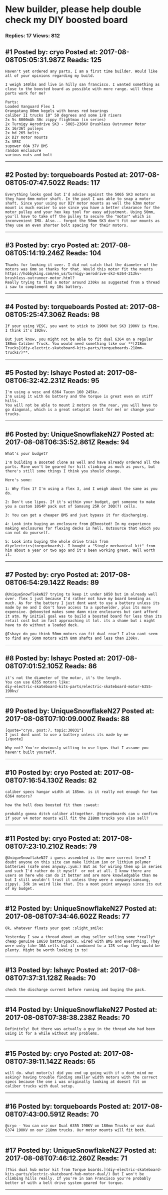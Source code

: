 # New builder, please help double check my DIY boosted board

### Replies: 17 Views: 812

## \#1 Posted by: cryo Posted at: 2017-08-08T05:05:31.987Z Reads: 125

```
Haven't yet ordered any parts, I am a first time builder. Would like all of your opinions regarding my build. 

I weigh 140lbs and live in hilly san francisco. I wanted something as close to the boosted board as possible with more range. will these parts work for me?

Parts: 
Loaded Vanguard Flex 1
Orangatang 80mm kegels with bones red bearings
caliber II trucks 10" 50 degrees and some 1/8 risers
2x 5s 8000mAh 30c zippy flightmax (in series)
2x Turnigy Aerodrive SK3 - 5065-236KV Brushless Outrunner Motor
2x 16/36t pulleys
2x hd 265 belts
2x DIY motor mounts
2x VESC
supower 60A 37V BMS
random enclosure
various nuts and bolt
```

---
## \#2 Posted by: torqueboards Posted at: 2017-08-08T05:07:47.502Z Reads: 117

```
Everything looks good but I'd advise against the 5065 SK3 motors as they have 6mm motor shaft. In the past I was able to snap a motor shaft. Since your using our DIY motor mounts as well the 63mm motor mount is much easier to use since you have a better clearance for the motor pulley and your hex key tool for easy adjustment. Using 50mm, you'll have to take off the pulley to secure the "motor" which is inconvenient IMO. Also... forgot the 50mm SK3 don't fit our mounts as they use an even shorter bolt spacing for their motors.
```

---
## \#3 Posted by: cryo Posted at: 2017-08-08T05:14:19.246Z Reads: 104

```
Thanks for looking it over. I did not catch that the diameter of the motors was 6mm so thanks for that. Would this motor fit the mounts https://hobbyking.com/en_us/turnigy-aerodrive-sk3-6364-213kv-brushless-outrunner-motor.html?
Really trying to find a motor around 230kv as suggested from a thread i saw to complement my 10s battery.
```

---
## \#4 Posted by: torqueboards Posted at: 2017-08-08T05:25:47.306Z Reads: 98

```
If your using VESC, you want to stick to 190KV but SK3 190KV is fine. I think it's 192kv.

But just know, you might not be able to fit dual 6364 on a regular 180mm Caliber Truck. You would need something like our **[218mm Trucks](diy-electric-skateboard-kits-parts/torqueboards-218mm-trucks/)**.
```

---
## \#5 Posted by: Ishayc Posted at: 2017-08-08T06:32:42.231Z Reads: 95

```
I'm using a vesc and 6364 Tacon 160 245kv.
I'm using it with 6s battery and the torque is great even on stiff hills.
You will not be able to mount 2 motors on the rear, you will have to go diagonal, which is a great setup(at least for me) or change your trucks.
```

---
## \#6 Posted by: UniqueSnowflakeN27 Posted at: 2017-08-08T06:35:52.861Z Reads: 94

```
What's your budget?

I'm building a Boosted clone as well and have already ordered all the parts. Mine won't be geared for hill climbing as much as yours, but there's still some things I think you should change. 

Here's some:

1: Why flex 1? I'm using a flex 3, and I weigh about the same as you do.

2: Don't use lipos. If it's within your budget, get someone to make you a custom 10S4P pack out of Samsung 25R or 30Q(?) cells.

3: You can get a cheaper BMS and just bypass it for discharging.

4: Look into buying an enclosure from @Eboosted! In my experience making enclosures for flexing decks is hell. Outsource that which you can not do yourself.

5: Look into buying the whole drive train from diyelectrics(torqueboards). I bought a "Single mechanical kit" from him about a year or two ago and it's been working great. Well worth it.
```

---
## \#7 Posted by: cryo Posted at: 2017-08-08T06:54:29.142Z Reads: 89

```
@UniqueSnowflakeN27 trying to keep it under $850 but im already well over. flex 1 just because I'd rather not have my board bending as much. As for the battery I just dont want to use a battery unless its made by me and I don't have access to a spotwelder, plus its more expensive. @eboosted makes some damn nice enclosures but cant afford it atm. My initial goal was to build a boosted board for less than its retail cost but im fast approaching it lol. its a shame but i might have to do without a loaded deck.

@Ishayc do you think 50mm motors can fit dual rear? I also cant seem to find any 50mm motors with 8mm shafts and less than 230kv.
```

---
## \#8 Posted by: Ishayc Posted at: 2017-08-08T07:01:52.105Z Reads: 86

```
it's not the diameter of the motor, it's the length.
You can use 6355 motors like:
diy-electric-skateboard-kits-parts/electric-skateboard-motor-6355-190kv/
```

---
## \#9 Posted by: UniqueSnowflakeN27 Posted at: 2017-08-08T07:10:09.000Z Reads: 88

```
[quote="cryo, post:7, topic:30031"]
I just dont want to use a battery unless its made by me
[/quote]

Why not? You're obviously willing to use lipos that I assume you haven't built yourself.
```

---
## \#10 Posted by: cryo Posted at: 2017-08-08T07:16:54.130Z Reads: 82

```
caliber specs hangar width at 185mm. is it really not enough for two 6364 motors? 

how the hell does boosted fit them :sweat:

probably gonna ditch caliber altogether. @torqueboards can u confirm if your v4 motor mounts will fit the 218mm trucks you also sell?
```

---
## \#11 Posted by: cryo Posted at: 2017-08-08T07:23:10.210Z Reads: 79

```
@UniqueSnowflakeN27 i guess assembled is the more correct term? I doubt anyone on this site can make lithium ion or lithium polymer batteries (safe ones anyway.:yum:) But as for wiring them up in series and such I'd rather do it myself  or not at all. I know there are users on here who can do it better and are more knowledgable than me but I still wouldn't trust it unless they were a company(samsung, zippy). Idk im weird like that. Its a moot point anyways since its out of my budget.
```

---
## \#12 Posted by: UniqueSnowflakeN27 Posted at: 2017-08-08T07:34:46.602Z Reads: 77

```
Ok, whatever floats your goat :slight_smile:

Yesterday I saw a thread about an ebay seller selling some *really* cheap genuine 18650 batterypacks, wired with BMS and everything. They were only like 10A cells but if combined to a 12S setup they would be plenty. Might be worth looking in to!
```

---
## \#13 Posted by: Ishayc Posted at: 2017-08-08T07:37:31.128Z Reads: 70

```
check the discharge current before running and buying the pack.
```

---
## \#14 Posted by: UniqueSnowflakeN27 Posted at: 2017-08-08T07:38:38.238Z Reads: 70

```
Definitely! But there was actually a guy in the thread who had been using it for a while without any problems.
```

---
## \#15 Posted by: cryo Posted at: 2017-08-08T07:39:11.142Z Reads: 65

```
will do. what motor(s) did you end up going with if u dont mind me asking? having trouble finding smaller width motors with the correct specs because the one i was originally looking at doesnt fit on caliber trucks with dual setup.
```

---
## \#16 Posted by: torqueboards Posted at: 2017-08-08T07:43:00.591Z Reads: 70

```
@cryo - You can use our Dual 6355 190KV on 180mm Trucks or our dual 6374 190KV on our 218mm trucks. Our motor mounts will fit both.
```

---
## \#17 Posted by: UniqueSnowflakeN27 Posted at: 2017-08-08T07:46:12.260Z Reads: 71

```
[This dual hub motor kit from Torque boards.](diy-electric-skateboard-kits-parts/electric-skateboard-hub-motor-dual/) But I won't be climbing hills really. If you're in San Francisco you're probably better of with a belt drive system geared for torque.
```

---

